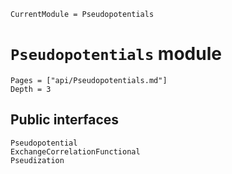 ```@meta
CurrentModule = Pseudopotentials
```

# `Pseudopotentials` module

```@contents
Pages = ["api/Pseudopotentials.md"]
Depth = 3
```

## Public interfaces

```@docs
Pseudopotential
ExchangeCorrelationFunctional
Pseudization
```
